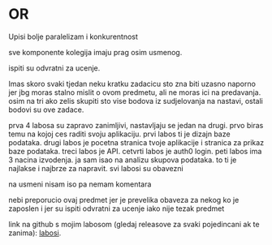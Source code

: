 # OR

Upisi bolje paralelizam i konkurentnost

sve komponente kolegija imaju prag osim usmenog.

ispiti su odvratni za ucenje.

Imas skoro svaki tjedan neku kratku zadacicu sto zna biti uzasno naporno jer jbg moras stalno mislit o ovom predmetu, ali ne moras ici na predavanja. osim na tri ako zelis skupiti sto vise bodova iz sudjelovanja na nastavi, ostali bodovi su ove zadace.

prva 4 labosa su zapravo zanimljivi, nastavljaju se jedan na drugi. prvo biras temu na kojoj ces raditi svoju aplikaciju. prvi labos ti je dizajn baze podataka. drugi labos je pocetna stranica tvoje aplikacije i stranica za prikaz baze podataka. treci labos je API. cetvrti labos je auth0 login. peti labos ima 3 nacina izvodenja. ja sam isao na analizu skupova podataka. to ti je najlakse i najbrze za napravit. svi labosi su obavezni

na usmeni nisam iso pa nemam komentara

nebi preporucio ovaj predmet jer je prevelika obaveza za nekog ko je zaposlen i jer su ispiti odvratni za ucenje iako nije tezak predmet

link na github s mojim labosom (gledaj releasove za svaki pojedincani ak te zanima): [labosi](https://github.com/borisboronjek2/HrvatskiGradovi).
